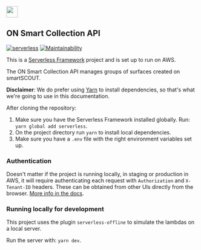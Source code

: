 <img src="https://s3.amazonaws.com/beakyn-ui/OUT_PRIMARY_LOGO_POS_RGB_BLACK.svg" height="30" />

## ON Smart Collection API

[![serverless](http://public.serverless.com/badges/v3.svg)](http://www.serverless.com)
[![Maintainability](https://api.codeclimate.com/v1/badges/409106d751655cc7ef85/maintainability)](https://codeclimate.com/repos/5c6c0c34f01b0e52cb005973/maintainability)

This is a [Serverless Framework](https://serverless.com/framework/docs/providers/aws/guide/intro/) project and is set up to run on AWS.

The ON Smart Collection API manages groups of surfaces created on smartSCOUT.

**Disclaimer**: We do prefer using [Yarn](https://yarnpkg.com/en/docs/install) to install dependencies, so that's what we're going to use in this documentation.

After cloning the repository:

1. Make sure you have the Serverless Framework installed globally. Run: `yarn global add serverless`.
2. On the project directory run `yarn` to install local dependencies.
3. Make sure you have a `.env` file with the right environment variables set up.

### Authentication

Doesn't matter if the project is running locally, in staging or production in AWS, it will require authenticating each request with `Authorization` and `X-Tenant-ID` headers. These can be obtained from other UIs directly from the browser. [More info in the docs](DOC.md#required-headers).

### Running locally for development

This project uses the plugin `serverless-offline` to simulate the lambdas on a local server.

Run the server with: `yarn dev`.